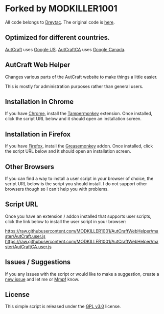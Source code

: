 # Forked by MODKILLER1001
All code belongs to [Dreytac](https://github.com/dreytac/). The original code is [here](https://github.com/Dreytac/AutCraftWebHelper).

## Optimized for different countries.
[AutCraft](https://github.com/MODKILLER1001/AutCraftWebHelper/blob/master/AutCraft.user.js) uses [Google US](https://google.com).
[AutCraftCA](https://github.com/MODKILLER1001/AutCraftWebHelper/blob/master/AutCraftCA.user.js) uses [Google Canada](https://google.ca).

## AutCraft Web Helper
Changes various parts of the AutCraft website to make things a little easier.

This is mostly for administration purposes rather than general users.

## Installation in Chrome
If you have [Chrome](http://www.google.com/chrome/), install the [Tampermonkey](https://chrome.google.com/webstore/detail/tampermonkey/dhdgffkkebhmkfjojejmpbldmpobfkfo?hl=en) extension. Once installed, click the script URL below and it should open an installation screen.

## Installation in Firefox
If you have [Firefox](http://www.mozilla.com/firefox/), install the [Greasemonkey](https://addons.mozilla.org/firefox/addon/748) addon. Once installed, click the script URL below and it should open an installation screen.

## Other Browsers
If you can find a way to install a user script in your browser of choice, the script URL below is the script you should install. I do not support other browsers though so I can't help you with problems.

## Script URL
Once you have an extension / addon installed that supports user scripts, click the link below to install the user script in your browser:

https://raw.githubusercontent.com/MODKILLER1001/AutCraftWebHelper/master/AutCraft.user.js
https://raw.githubusercontent.com/MODKILLER1001/AutCraftWebHelper/master/AutCraftCA.user.js

## Issues / Suggestions
If you any issues with the script or would like to make a suggestion, create a [new issue](https://github.com/MODKILLER1001/AutCraftWebHelper/issues) and let me or [Mmpf](https://github.com/Mmpf) know.

## License
This simple script is released under the [GPL v3.0](https://raw.githubusercontent.com/MODKILLER1001/AutCraftWebHelper/master/LICENSE) license.
